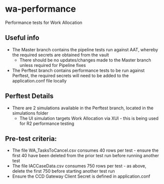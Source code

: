# wa-performance
Performance tests for Work Allocation

## Useful info

* The Master branch contains the pipeline tests run against AAT, whereby the required secrets are obtained from the vault
  * There should be no updates/changes made to the Master branch unless required for Pipeline fixes
* The Perftest branch contains performance tests to be run against Perftest, the required secrets will need to be added to the application.conf file locally

## Perftest Details

* There are 2 simulations available in the Perftest branch, located in the simulations folder
  * The UI simulation targets Work Allocation via XUI - this is being used for R2 performance testing

## Pre-test criteria:

* The file WA_TasksToCancel.csv consumes 40 rows per test - ensure the first 40 have been deleted from the prior test run before running another test
* The file IACCaseData.csv consumes 750 rows per test - as above, delete the first 750 before starting another test run
* Ensure the CCD Gateway Client Secret is defined in application.conf
